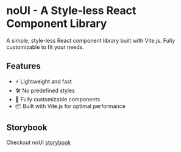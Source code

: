 # noUI - A Style-less React Component Library

A simple, style-less React component library built with Vite.js. Fully customizable to fit your needs.

## Features

- ⚡️ Lightweight and fast
- 🛠️ No predefined styles
- 🔑 Fully customizable components
- 📦 Built with Vite.js for optimal performance

## Storybook

Checkout noUI [storybook](https://nikitazanella.github.io/noui/?path=/docs/components-badge--docs)